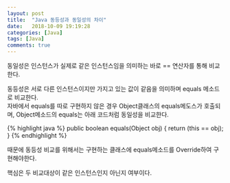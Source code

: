 ```yaml
---
layout: post
title:  "Java 동등성과 동일성의 차이"
date:   2018-10-09 19:19:28
categories: [Java]
tags: [Java]
comments: true
---
```

동일성은 인스턴스가 실제로 같은 인스턴스임을 의미하는 바로 == 연산자를 통해 비교한다.

동등성은 서로 다른 인스턴스이지만 가지고 있는 값이 같음을 의미하며 equals 메소드로 비교한다.  
자바에서 equals를 따로 구현하지 않은 경우 Object클래스의 equals메도스가 호출되며, Object메소드의 equals는 아래 코드처럼 동일성을 비교한다.
<!--more-->
{% highlight java %}
public boolean equals(Object obj) {
    return (this == obj);
}
{% endhighlight %}

때문에 동등성 비교를 위해서는 구현하는 클래스에 equals메소드를 Override하여 구현해야한다.

핵심은 두 비교대상이 같은 인스턴스인지 아닌지 여부이다.

